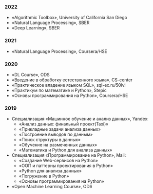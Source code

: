 ### 2022
- «Algorithmic Toolbox», University of California San Diego
- «Natural Language Processing», SBER
- «Deep Learning», SBER
### 2021
- «Natural Language Processing», Coursera/HSE
### 2020
- «DL Course», ODS
- «Введение в обработку естественного языка», CS-center
- «Практическое владение языком SQL», sql-ex.ru/50lvl
- «Практикум по математике и Python», Stepic
- «Основы программирования на Python», Coursera/HSE
### 2019
- Специализация «Машинное обучение и анализ данных», Yandex:
  - «Анализ данных: финальный проект(Taxi)»
  - «Прикладные задачи анализа данных»
  - «Построение выводов по данным»
  - «Поиск структуры в данных»
  - «Обучение на размеченных данных»
  - «Математика и Python для анализа данных»
- Специализация «Программирование на Python», Mail:
  - «Создание Web-сервисов на Python»
  - «ООП и паттерны проектирования в Python»
  - «Python для анализа данных»
  - «Погружение в Python»
  - «Основы программирования на Python»
- «Open Machine Learning Course», ODS
